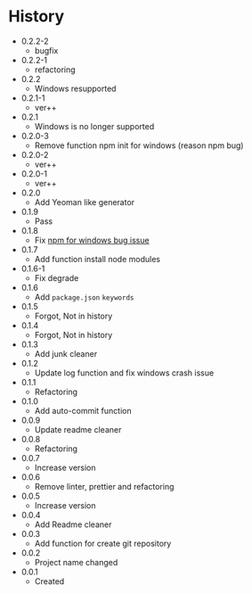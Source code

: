 # History

- 0.2.2-2
  - bugfix
- 0.2.2-1
  - refactoring
- 0.2.2
  - Windows resupported
- 0.2.1-1
  - ver++
- 0.2.1
  - Windows is no longer supported
- 0.2.0-3
  - Remove function npm init for windows (reason npm bug)
- 0.2.0-2
  - ver++
- 0.2.0-1
  - ver++
- 0.2.0
  - Add Yeoman like generator
- 0.1.9
  - Pass
- 0.1.8
  - Fix [npm for windows bug issue](https://github.com/npm/cli/issues/1290)
- 0.1.7
  - Add function install node modules
- 0.1.6-1
  - Fix degrade
- 0.1.6
  - Add `package.json` `keywords`
- 0.1.5
  - Forgot, Not in history
- 0.1.4
  - Forgot, Not in history
- 0.1.3
  - Add junk cleaner
- 0.1.2
  - Update log function and fix windows crash issue
- 0.1.1
  - Refactoring
- 0.1.0
  - Add auto-commit function
- 0.0.9
  - Update readme cleaner
- 0.0.8
  - Refactoring
- 0.0.7
  - Increase version
- 0.0.6
  - Remove linter, prettier and refactoring
- 0.0.5
  - Increase version
- 0.0.4
  - Add Readme cleaner
- 0.0.3
  - Add function for create git repository
- 0.0.2
  - Project name changed
- 0.0.1
  - Created
